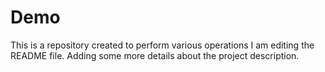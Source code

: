 # Demo
This is a repository created to perform various operations
I am editing the README file. Adding some more details about the project description.
